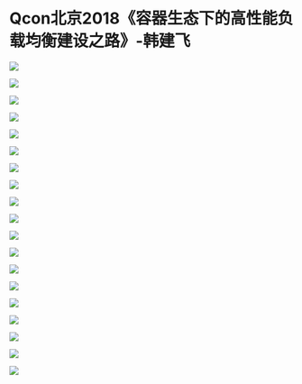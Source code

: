 # Qcon北京2018《容器生态下的高性能负载均衡建设之路》-韩建飞

![](https://raw.githubusercontent.com/hellojd2018/ms_document/master/Qcon/北京2018/images/韩建飞/201905122121_4.png)


![](https://raw.githubusercontent.com/hellojd2018/ms_document/master/Qcon/北京2018/images/韩建飞/201905122121_5.png)


![](https://raw.githubusercontent.com/hellojd2018/ms_document/master/Qcon/北京2018/images/韩建飞/201905122121_6.png)


![](https://raw.githubusercontent.com/hellojd2018/ms_document/master/Qcon/北京2018/images/韩建飞/201905122121_7.png)


![](https://raw.githubusercontent.com/hellojd2018/ms_document/master/Qcon/北京2018/images/韩建飞/201905122121_8.png)


![](https://raw.githubusercontent.com/hellojd2018/ms_document/master/Qcon/北京2018/images/韩建飞/201905122121_9.png)


![](https://raw.githubusercontent.com/hellojd2018/ms_document/master/Qcon/北京2018/images/韩建飞/201905122121_10.png)


![](https://raw.githubusercontent.com/hellojd2018/ms_document/master/Qcon/北京2018/images/韩建飞/201905122121_11.png)


![](https://raw.githubusercontent.com/hellojd2018/ms_document/master/Qcon/北京2018/images/韩建飞/201905122121_12.png)


![](https://raw.githubusercontent.com/hellojd2018/ms_document/master/Qcon/北京2018/images/韩建飞/201905122121_13.png)


![](https://raw.githubusercontent.com/hellojd2018/ms_document/master/Qcon/北京2018/images/韩建飞/201905122121_14.png)


![](https://raw.githubusercontent.com/hellojd2018/ms_document/master/Qcon/北京2018/images/韩建飞/201905122121_15.png)


![](https://raw.githubusercontent.com/hellojd2018/ms_document/master/Qcon/北京2018/images/韩建飞/201905122121_16.png)


![](https://raw.githubusercontent.com/hellojd2018/ms_document/master/Qcon/北京2018/images/韩建飞/201905122121_17.png)


![](https://raw.githubusercontent.com/hellojd2018/ms_document/master/Qcon/北京2018/images/韩建飞/201905122121_18.png)


![](https://raw.githubusercontent.com/hellojd2018/ms_document/master/Qcon/北京2018/images/韩建飞/201905122121_19.png)


![](https://raw.githubusercontent.com/hellojd2018/ms_document/master/Qcon/北京2018/images/韩建飞/201905122121_20.png)


![](https://raw.githubusercontent.com/hellojd2018/ms_document/master/Qcon/北京2018/images/韩建飞/201905122121_21.png)


![](https://raw.githubusercontent.com/hellojd2018/ms_document/master/Qcon/北京2018/images/韩建飞/201905122121_22.png)


